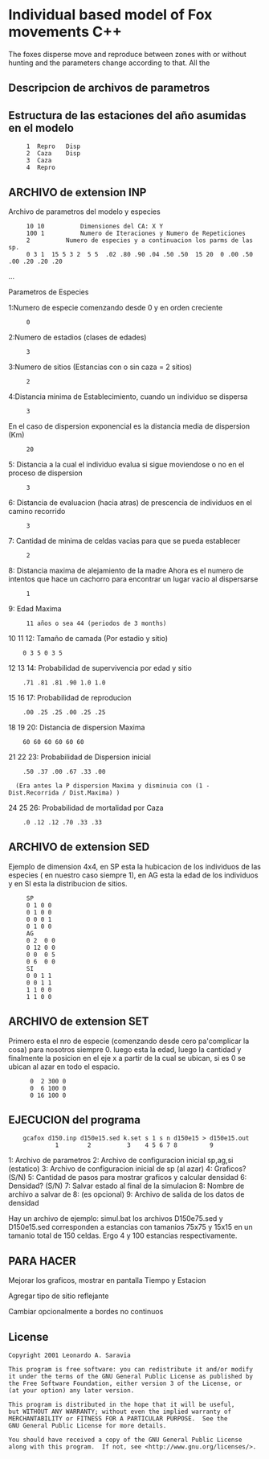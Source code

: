 # Individual based model of Fox movements C++

The foxes disperse move and reproduce between zones with or without hunting
and the parameters change according to that.
All the 

## Descripcion de archivos de parametros

## Estructura de las estaciones del año asumidas en el modelo

         1	Repro	Disp
         2	Caza	Disp
         3	Caza
         4	Repro

## ARCHIVO de extension INP

Archivo de parametros del modelo y especies

         10 10			Dimensiones del CA: X Y
         100 1			Numero de Iteraciones y Numero de Repeticiones
         2			Numero de especies y a continuacion los parms de las sp.
         0 3 1  15 5 3 2  5 5  .02 .80 .90 .04 .50 .50  15 20  0 .00 .50 .00 .20 .20 .20
...


Parametros de Especies

1:Numero de especie comenzando desde 0 y en orden creciente

         0

2:Numero de estadios (clases de edades)

         3

3:Numero de sitios (Estancias con o sin caza = 2 sitios)

         2

4:Distancia minima de Establecimiento, cuando un individuo se dispersa

         3
  
   En el caso de dispersion exponencial es la distancia media de dispersion (Km)

         20

5: Distancia a la cual el individuo evalua si sigue moviendose o no en el
   proceso de dispersion
  
         3

6: Distancia de evaluacion (hacia atras) de prescencia de individuos 
   en el camino recorrido

         3

7: Cantidad de minima de celdas vacias para que se pueda establecer

         2

8: Distancia maxima de alejamiento de la madre 
	Ahora es el numero de intentos que hace un cachorro para encontrar un lugar vacio
	al dispersarse

         1

9: Edad Maxima 

         11 años o sea 44 (periodos de 3 months)

10 11 12: Tamaño de camada (Por estadio y sitio)

		0 3 5 0 3 5 

12 13 14: Probabilidad de supervivencia por edad y sitio

		.71 .81 .81 .90 1.0 1.0

15 16 17: Probabilidad de reproducion

		.00 .25 .25 .00 .25 .25

18 19 20: Distancia de dispersion Maxima

		60 60 60 60 60 60

21 22 23: Probabilidad de Dispersion inicial 

		.50 .37 .00 .67 .33 .00

	  (Era antes la P dispersion Maxima y disminuia con (1 - Dist.Recorrida / Dist.Maxima) )

24 25 26: Probabilidad de mortalidad por Caza

		.0 .12 .12 .70 .33 .33

## ARCHIVO de extension SED

Ejemplo de dimension 4x4, en SP esta la hubicacion de los individuos de
las especies ( en nuestro caso siempre 1), en AG esta la edad de los
individuos y en SI esta la distribucion de sitios.

         SP
         0 1 0 0
         0 1 0 0 
         0 0 0 1
         0 1 0 0 
         AG
         0 2  0 0
         0 12 0 0 
         0 0  0 5
         0 6  0 0
         SI
         0 0 1 1
         0 0 1 1
         1 1 0 0
         1 1 0 0 


## ARCHIVO de extension SET

Primero esta el nro de especie (comenzando desde cero pa'complicar la
cosa) para nosotros siempre 0. luego esta la edad, luego la cantidad y 
finalmente la posicion en el eje x a partir de la cual se ubican, si
es 0 se ubican al azar en todo el espacio.

          0  2 300 0
          0  6 100 0
          0 16 100 0

## EJECUCION del programa

        gcafox d150.inp d150e15.sed k.set s 1 s n d150e15 > d150e15.out
                 1        2          3    4 5 6 7 8         9

1: Archivo de parametros
2: Archivo de configuracion inicial sp,ag,si (estatico)
3: Archivo de configuracion inicial de sp (al azar)
4: Graficos? (S/N)
5: Cantidad de pasos para mostrar graficos y calcular densidad
6: Densidad? (S/N)
7: Salvar estado al final de la simulacion
8: Nombre de archivo a salvar de 8: (es opcional)
9: Archivo de salida de los datos de densidad 

Hay un archivo de ejemplo: simul.bat
los archivos D150e75.sed y D150e15.sed corresponden a estancias
con tamanios 75x75 y 15x15 en un tamanio total de 150 celdas.
Ergo 4 y 100 estancias respectivamente. 

## PARA HACER

Mejorar los graficos, mostrar en pantalla Tiempo y Estacion

Agregar tipo de sitio reflejante

Cambiar opcionalmente a bordes no continuos 

## License


	Copyright 2001 Leonardo A. Saravia
 
    This program is free software: you can redistribute it and/or modify
    it under the terms of the GNU General Public License as published by
    the Free Software Foundation, either version 3 of the License, or
    (at your option) any later version.

    This program is distributed in the hope that it will be useful,
    but WITHOUT ANY WARRANTY; without even the implied warranty of
    MERCHANTABILITY or FITNESS FOR A PARTICULAR PURPOSE.  See the
    GNU General Public License for more details.

    You should have received a copy of the GNU General Public License
    along with this program.  If not, see <http://www.gnu.org/licenses/>.
 
